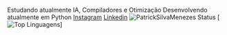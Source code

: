Estudando atualmente IA, Compiladores e Otimização
Desenvolvendo atualmente em Python
[Instagram](https://www.instagram.com/patrick_smenezes/)
[Linkedin](www.linkedin.com/in/patrick-menezes)
![PatrickSilvaMenezes Status](https://github-readme-stats.vercel.app/api?username=PatrickSilvaMenezes&show_icons=true&theme=dark&include_all_commits=true&count_private=true)
[![Top Linguagens](https://github-readme-stats.vercel.app/api/top-langs/?username=PatrickSilvaMenezes&langs_count=4&theme=dark)]
<!--
**PatrickSilvaMenezes/PatrickSilvaMenezes** is a ✨ _special_ ✨ repository because its `README.md` (this file) appears on your GitHub profile.

Here are some ideas to get you started:

- 🔭 I’m currently working on ...
- 🌱 I’m currently learning ...
- 👯 I’m looking to collaborate on ...
- 🤔 I’m looking for help with ...
- 💬 Ask me about ...
- 📫 How to reach me: ...
- 😄 Pronouns: ...
- ⚡ Fun fact: ...
-->
